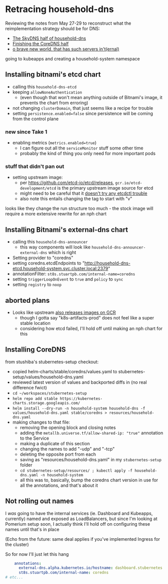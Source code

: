 # Retracing household-dns

Reviewing the notes from May 27-29 to reconstruct what the reimplementation strategy should be for DNS:

- [The SkyDNS half of household-dns](b66ya-c3y6d-8b87k-q1bvf-kmn05)
- [Finishing the CoreDNS half](gjz6j-9sfy9-gv90y-46tcf-9yd89)
- [o brave new world, that has such servers in't(ernal)](cbepz-whfkc-8cap1-8c26n-ws9wb)

going to kubeapps and creating a household-system namespace

## Installing bitnami's etcd chart

- calling this `household-dns-etcd`
- keeping `allowNoneAuthentication`
  - (even though that won't mean anything outside of Bitnami's image, it prevents the chart from erroring)
- not changing `clusterDomain`, that just seems like a recipe for trouble
- setting `persistence.enabled=false` since persistence will be coming from the control plane

### new since Take 1

- enabling metrics (`metrics.enabled=true`)
  - I can figure out all the `serviceMonitor` stuff some other time
  - probably the kind of thing you only need for more important pods

### stuff that didn't pan out

- setting upstream image:
  - per https://github.com/etcd-io/etcd/releases, `gcr.io/etcd-development/etcd` is the primary upstream image source for etcd
  - might need to be careful that it [doesn't try any etcdctl trouble](https://github.com/etcd-io/etcd/blob/master/Documentation/op-guide/container.md#docker)
  - also note this entails changing the tag to start with "v"

looks like they change the run structure too much - the stock image will require a more extensive rewrite for an nph chart

## Installing Bitnami's external-dns chart

- calling this `household-dns-announcer`
  - this way components will look like `household-dns-announcer-external-dns` which is right
- Setting provider to "coredns"
- setting coredns.etcdEndpoints to "http://household-dns-etcd.household-system.svc.cluster.local:2379"
- annotationFilter: `st8s.stuartpb.com/internal-name=coredns`
- setting `triggerLoopOnEvent` to `true` and `policy` to `sync`
- setting `registry` to `noop`

## aborted plans

- Looks like upstream [also releases images on GCR](https://github.com/kubernetes-sigs/external-dns/releases)
  - though I gotta say "k8s-artifacts-prod" does not feel like a super stable location
  - considering how etcd failed, I'll hold off until making an nph chart for this

## Installing CoreDNS

from stushiba's stubernetes-setup checkout:

- copied helm-charts/stable/coredns/values.yaml to stubernetes-setup/values/household-dns.yaml
- reviewed latest version of values and backported diffs in (no real difference fwict)
- `cd ~/workspaces/stubernetes-setup`
- `helm repo add stable https://kubernetes-charts.storage.googleapis.com/`
- `helm install --dry-run -n household-system household-dns -f values/household-dns.yaml stable/coredns > resources/household-dns.yaml`
- making changes to that file:
  - removing the opening block and closing notes
  - adding the `metallb.universe.tf/allow-shared-ip: "true"` annotation to the Service
  - making a duplicate of this section
  - changing the names to add "-udp" and "-tcp"
  - deleting the opposite port from each
  - saving as "resources/household-dns.yaml" in my `stubernetes-setup` folder
  - `cd stubernetes-setup/resources/ ; kubectl apply -f household-dns.yaml -n household-system`
  - all this was to, basically, bump the coredns chart version in use for all the annotations, and that's about it

## Not rolling out names

I *was* going to have the internal services (ie. Dashboard and Kubeapps, currently) named and exposed as LoadBalancers, but since I'm looking at Pomerium setup soon, I actually think I'll hold off on configuring these names until that's in place

(Echo from the future: same deal applies if you've implemented Ingress for the cluster)

So for now I'll just let this hang

```yaml
    annotations:
      external-dns.alpha.kubernetes.io/hostname: dashboard.stubernetes.internal
      st8s.stuartpb.com/internal-name: coredns
# etc...
```
